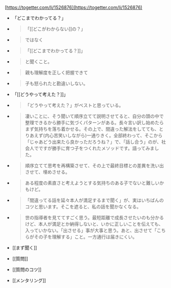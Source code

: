 
[https://togetter.com/li/1526876](https://togetter.com/li/1526876)
- 「どこまでわかってる？」
- > 「[[どこがわからない]]の？」
- >  ではなく
- >  「[[どこまでわかってる？]]」
- >  と聞くこと。
- >  親も理解度を正しく把握できて
- >  子も怒られたと勘違いしない。

- 「[[どうやって考えた？]]」
- > 「どうやって考えた？」がベストと思っている。
- >  凄いことに、そう聞いて順序立てて説明させてると、自分の頭の中で整理できるから勝手に気づくパターンがある。長々言い訳し始めたらまず気持ちを落ち着かせる。その上で、間違った解法をしてても、とりあえず(内心苦笑いしながら)一通りきく。全部終わって、そこから「じゃあどう出来たら良かっただろうね？」で、「話し合う」のが、社会人でですが勝手に育つ子をつくれたメソッドです。語ってみました。
- >  順序立てて思考を再構築させて、その上で最終目標との差異を洗い出させて、埋めさせる。
- >  ある程度の素直さと考えようとする気持ちのある子でないと難しいかもけど。
- >  「間違ってる話を延々本人が満足するまで聞く」が、実はいちばんのコツと思います。そこを遮ると、私の話を聞かなくなる。
- >  世の指導者を見ててすごく思う。最短距離で成長させたいのも分かるけど、本人が満足とか納得しないと、いかに正しいことを伝えても、入っていかない。「出させる」事が大事と思う。あと、出させて「こちらがその子を理解する」こと。一方通行は届きにくい。

- [[まず聞く]]

- [[質問]]
- [[質問のコツ]]
- [[メンタリング]]
